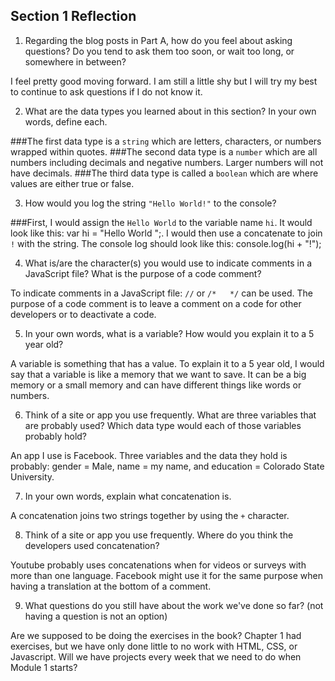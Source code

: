 ## Section 1 Reflection

1. Regarding the blog posts in Part A, how do you feel about asking questions? Do you tend to ask them too soon, or wait too long, or somewhere in between?

I feel pretty good moving forward. I am still a little shy but I will try my best to continue to ask questions if I do not know it.

2. What are the data types you learned about in this section? In your own words, define each.

###The first data type is a `string` which are letters, characters, or numbers wrapped within quotes.
###The second data type is a `number` which are all numbers including decimals and negative numbers. Larger numbers will not have decimals.
###The third data type is called a `boolean` which are where values are either true or false.  

3. How would you log the string `"Hello World!"` to the console?

###First, I would assign the `Hello World` to the variable name `hi`. It would look like this: var hi = "Hello World ";. I would then use a concatenate to join `!` with the string. The console log should look like this: console.log(hi + "!");

4. What is/are the character(s) you would use to indicate comments in a JavaScript file? What is the purpose of a code comment?

To indicate comments in a JavaScript file: `//` or `/*   */` can be used. The purpose of a code comment is to leave a comment on a code for other developers or to deactivate a code.

5. In your own words, what is a variable? How would you explain it to a 5 year old?

A variable is something that has a value. To explain it to a 5 year old, I would say that a variable is like a memory that we want to save. It can be a big memory or a small memory and can have different things like words or numbers.

6. Think of a site or app you use frequently. What are three variables that are probably used? Which data type would each of those variables probably hold?

An app I use is Facebook. Three variables and the data they hold is probably: gender = Male, name = my name, and education = Colorado State University.

7. In your own words, explain what concatenation is.

A concatenation joins two strings together by using the `+` character.

8. Think of a site or app you use frequently. Where do you think the developers used concatenation?

Youtube probably uses concatenations when for videos or surveys with more than one language. Facebook might use it for the same purpose when having a translation at the bottom of a comment.

9. What questions do you still have about the work we've done so far? (not having a question is not an option)

Are we supposed to be doing the exercises in the book? Chapter 1 had exercises, but we have only done little to no work with HTML, CSS, or Javascript.
Will we have projects every week that we need to do when Module 1 starts? 
